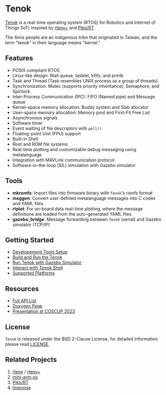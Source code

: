 # Tenok

[Tenok](https://github.com/shengwen-tw/tenok) is a real-time operating system (RTOS) for Robotics and Internet of Things (IoT) inspired by [rtenv+](https://github.com/embedded2014/rtenv-plus) and [Piko/RT](https://github.com/PikoRT/pikoRT).

The Amis people are an indigenous tribe that originated in Taiwan, and the term "tenok" in their language means "kernel."

## Features

* POSIX compliant RTOS
* Linux-like design: Wait queue, tasklet, kfifo, and printk
* Task and Thread (Task resembles UNIX process as a group of threads)
* Synchronization: Mutex (supports priority inheritance), Semaphore, and Spinlock
* Inter-Process Communication (IPC): FIFO (Named pipe) and Message queue
* Kernel-space memory allocation: Buddy system and Slab allocator
* User-space memory allocation: Memory pool and First-Fit Free List
* Asynchronous signals
* Software timer
* Event waiting of file descriptors with `poll()`
* Floating-point Unit (FPU) support
* Built-in Shell
* Root and ROM file systems
* Real-time plotting and customizable debug messaging using metalanguage
* Integration with MAVLink communication protocol
* Software-in-the-loop (SIL) simulation with Gazebo simulator

## Tools

* **mkromfs**: Import files into firmware binary with `Tenok`'s romfs format
* **msggen**: Convert user-defined metalanguage messages into C codes and YAML files
* **rtplot**: For on-board data real-time plotting, where the message definitions are loaded from the auto-generated YAML files
* **gazebo_bridge**: Message forwarding between `Tenok` (serial) and Gazebo simulator (TCP/IP)

## Getting Started

* [Developement Tools Setup](./docs/1-environment_setup.md)
* [Build and Run the Tenok](./docs/2-build_and_run.md)
* [Run Tenok with Gazebo Simulator](./docs/3-gazebo.md)
* [Interact with Tenok Shell](./docs/4-shell.md)
* [Supported Platforms](./docs/5-platforms.md)

## Resources 

* [Full API List](https://tenok-rtos.github.io/globals_func.html)
* [Doxygen Page](https://tenok-rtos.github.io/index.html)
* [Presentation at COSCUP 2023](https://drive.google.com/file/d/1p8YJVPVwFAEknMXPbXzjj0y0p5qcqT2T/view?fbclid=IwAR1kYbiMB8bbCdlgW6ffHRBong7hNtJ8uCeVU4Qi5HvZ3G3srwhKPasPLEg)

## License

`Tenok` is released under the BSD 2-Clause License, for detailed information please read [LICENSE](https://github.com/shengwen-tw/neo-rtenv/blob/master/LICENSE).

## Related Projects
1. [rtenv](https://github.com/embedded2014/rtenv) / [rtenv+](https://github.com/embedded2014/rtenv-plus)
2. [mini-arm-os](https://github.com/jserv/mini-arm-os)
3. [Piko/RT](https://github.com/PikoRT/pikoRT)
4. [linenoise](https://github.com/antirez/linenoise)
